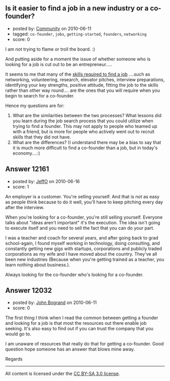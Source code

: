 ## Is it easier to find a job in a new industry or a co-founder?

- posted by: [Community](https://stackexchange.com/users/-1/-1-community) on 2010-06-11
- tagged: `co-founder`, `jobs`, `getting-started`, `founders`, `networking`
- score: 0

I am not trying to flame or troll the board. :)

And putting aside for a moment the issue of whether someone who is looking for a job is cut out to be an entrepreneur.....

It seems to me that many of the [skills required to find a job][1] ....such as networking, volunteering, research, elevator pitches, interview preparations, identifying your key strengths, positive attitude, fitting the job to the skills rather than other way round.... are the ones that you will require when you begin to search for a co-founder. 

Hence my questions are for:
1. What are the similarities between the two processes? What lessons did you learn during the job search process that you could utilize when trying to find a founder. This may not apply to people who teamed up with a friend, but is more for people who actively went out to recruit skills that they did not have. 
2. What are the differences? (I understand there may be a bias to say that it is much more difficult to find a co-founder than a job, but in today's economy....:)

  [1]: http://www.wikihow.com/Get-a-Job


## Answer 12161

- posted by: [JeffO](https://stackexchange.com/users/-1/1796-jeffo) on 2010-06-16
- score: 1

An employer is a customer. You're selling yourself. And that is not as easy as people think because to do it well, you'll have to keep pitching every day after the interview.

When you're looking for a co-founder, you're still selling yourself. Everyone talks about "ideas aren't important" it's the execution. The idea isn't going to execute itself and you need to sell the fact that you can do your part.

I was a teacher and coach for several years, and after going back to grad school-again, I found myself working in technology, doing consulting,  and constantly getting new gigs with startups, corporations and publicly traded corporations as my wife and I have moved about the country. They've all been new industries (Because when you're getting trained as a teacher, you learn nothing about business.).

Always looking for the co-founder who's looking for a co-founder. 


## Answer 12032

- posted by: [John Bogrand](https://stackexchange.com/users/-1/3577-john-bogrand) on 2010-06-11
- score: 0

The first thing I think when I read the common between getting a founder and looking for a job is that most the resources out there enable job seeking.  It's also easy to find out if you can trust the company that you would go to.

I am unaware of resources that really do that for getting a co-founder.  Good question hope someone has an answer that blows mine away.

Regards



---

All content is licensed under the [CC BY-SA 3.0 license](https://creativecommons.org/licenses/by-sa/3.0/).
